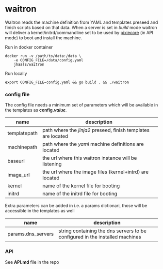# waitron
Waitron reads the machine definition from YAML and templates preseed and finish scripts based on that data. When a server is set in _build_ mode waitron will deliver a kernel/initrd/commandline set to be used by [pixiecore](https://github.com/danderson/pixiecore) (in API mode) to boot and install the machine.

Run in docker container

    docker run -v /path/to/data:/data \
        -e CONFIG_FILE=/data/config.yaml
        jhaals/waitron

Run locally

    export CONFIG_FILE=config.yaml && go build . && ./waitron


### config file
The config file needs a minimum set of parameters which will be available in the templates as **config._value_**.


name | description
--- | ---
templatepath | path where the _jinja2_ preseed, finish templates are located
machinepath | path where the _yaml_ machine definitions are located
baseurl | the url where this waitron instance will be listening
image_url | the url where the image files (kernel+intrd) are located
kernel | name of the kernel file for booting
initrd | name of the initrd file for booting

Extra parameters can be added in i.e. a params dictionari, those will be accessible in the templates as well



name | description
--- | ---
params.dns_servers | string containing the dns servers to be configured in the installed machines


### API

See **API.md** file in the repo




